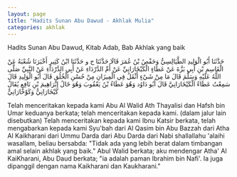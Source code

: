 ```yaml
---
layout: page
title: "Hadits Sunan Abu Dawud - Akhlak Mulia"
categories: akhlak
---
```


Hadits Sunan Abu Dawud, Kitab Adab, Bab Akhlak yang baik

<p class="arab">
حَدَّثَنَا أَبُو الْوَلِيدِ الطَّيَالِسِيُّ وَحَفْصُ بْنُ عُمَرَ قَالَا حَدَّثَنَا ح و حَدَّثَنَا ابْنُ كَثِيرٍ أَخْبَرَنَا شُعْبَةُ عَنْ الْقَاسِمِ بْنِ أَبِي بَزَّةَ عَنْ عَطَاءٍ الْكَيْخَارَانِيِّ عَنْ أُمِّ الدَّرْدَاءِ عَنْ أَبِي الدَّرْدَاءِ عَنْ النَّبِيِّ صَلَّى اللَّهُ عَلَيْهِ وَسَلَّمَ قَالَ مَا مِنْ شَيْءٍ أَثْقَلُ فِي الْمِيزَانِ مِنْ حُسْنِ الْخُلُقِ قَالَ أَبُو الْوَلِيدِ قَالَ سَمِعْتُ عَطَاءً الْكَيْخَارَانِيَّ قَالَ أَبُو دَاوُد وَهُوَ عَطَاءُ بْنُ يَعْقُوبَ وَهُوَ خَالُ إِبْرَاهِيمَ بْنِ نَافِعٍ يُقَالُ كَيْخَارَانِيٌّ وَكَوْخَارَانِيٌّ
</p>

Telah menceritakan kepada kami Abu Al Walid Ath Thayalisi dan Hafsh bin Umar keduanya berkata; telah menceritakan kepada kami. (dalam jalur lain disebutkan) Telah menceritakan kepada kami Ibnu Katsir berkata, telah mengabarkan kepada kami Syu'bah dari Al Qasim bin Abu Bazzah dari Atha Al Kaikharani dari Ummu Darda dari Abu Darda dari Nabi shallallahu 'alaihi wasallam, beliau bersabda: "Tidak ada yang lebih berat dalam timbangan amal selain akhlak yang baik." Abul Walid berkata; aku mendengar Atha' Al KaiKharani, Abu Daud berkata; "ia adalah paman Ibrahim bin Nafi'. Ia juga dipanggil dengan nama Kaikharani dan Kaukharani."

<!-- https://www.hadits.id/hadits/dawud/4166 -->